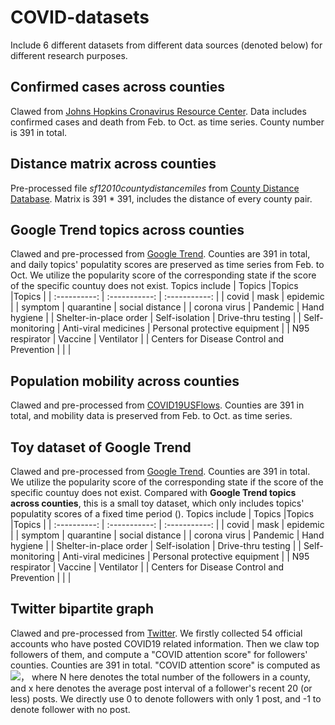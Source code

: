 # COVID-datasets

Include 6 different datasets from different data sources (denoted below) for different research purposes.

## Confirmed cases across counties
Clawed from [Johns Hopkins Cronavirus Resource Center](https://coronavirus.jhu.edu/map.html). Data includes confirmed cases and death from Feb. to Oct. as time series. County number is 391 in total.


## Distance matrix across counties
Pre-processed file *sf12010countydistancemiles* from [County Distance Database](https://www.nber.org/research/data/county-distance-database). Matrix is 391 * 391, includes the distance of every county pair.


## Google Trend topics across counties
Clawed and pre-processed from [Google Trend](https://trends.google.com/trends/?geo=US). Counties are 391 in total, and daily topics' populatity scores are preserved as time series from Feb. to Oct. We utilize the popularity score of the corresponding state if the score of the specific countuy does not exist. Topics include 
| Topics     |Topics      |Topics      |
| :----------: | :-----------:  | :-----------: |
| covid     | mask    | epidemic   |
| symptom   | quarantine    | social distance    |
| corona virus    | Pandemic  | Hand hygiene  |
| Shelter-in-place order | Self-isolation  | Drive-thru testing  |
| Self-monitoring  | Anti-viral medicines   | Personal protective equipment  |
| N95 respirator | Vaccine  | Ventilator  |
| Centers for Disease Control and Prevention  |  |  |


## Population mobility across counties
Clawed and pre-processed from [COVID19USFlows](https://github.com/GeoDS/COVID19USFlows). Counties are 391 in total, and mobility data is preserved from Feb. to Oct.  as time series.

## Toy dataset of Google Trend
Clawed and pre-processed from [Google Trend](https://trends.google.com/trends/?geo=US). Counties are 391 in total. We utilize the popularity score of the corresponding state if the score of the specific countuy does not exist. Compared with **Google Trend topics across counties**, this is a small toy dataset, which only includes topics' populatity scores of a fixed time period (). Topics include 
| Topics     |Topics      |Topics      |
| :----------: | :-----------:  | :-----------: |
| covid     | mask    | epidemic   |
| symptom   | quarantine    | social distance    |
| corona virus    | Pandemic  | Hand hygiene  |
| Shelter-in-place order | Self-isolation  | Drive-thru testing  |
| Self-monitoring  | Anti-viral medicines   | Personal protective equipment  |
| N95 respirator | Vaccine  | Ventilator  |
| Centers for Disease Control and Prevention  |  |  |


## Twitter bipartite graph
Clawed and pre-processed from [Twitter](https://twitter.com). We firstly collected 54 official accounts who have posted COVID19 related information. Then we claw top followers of them, and compute a "COVID attention score" for followers' counties. Counties are 391 in total. "COVID attention score" is computed as 
<img src="http://chart.googleapis.com/chart?cht=tx&chl= $f(\mathcal{X}) = \sum_{i=1}^{N} e^{-x}$" style="border:none;">， where N here denotes the total number of the followers in a county, and x here denotes the average post interval of a follower's recent 20 (or less) posts. We directly use 0 to denote followers with only 1 post, and -1 to denote follower with no post.










